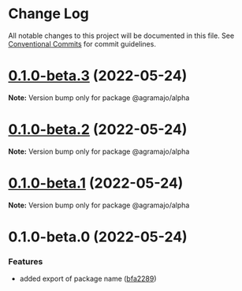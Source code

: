 # Change Log

All notable changes to this project will be documented in this file.
See [Conventional Commits](https://conventionalcommits.org) for commit guidelines.

# [0.1.0-beta.3](https://github.com/agramajo/test/compare/@agramajo/alpha@0.1.0-beta.2...@agramajo/alpha@0.1.0-beta.3) (2022-05-24)

**Note:** Version bump only for package @agramajo/alpha





# [0.1.0-beta.2](https://github.com/agramajo/test/compare/@agramajo/alpha@0.1.0-beta.1...@agramajo/alpha@0.1.0-beta.2) (2022-05-24)

**Note:** Version bump only for package @agramajo/alpha





# [0.1.0-beta.1](https://github.com/agramajo/test/compare/@agramajo/alpha@0.1.0-beta.0...@agramajo/alpha@0.1.0-beta.1) (2022-05-24)

**Note:** Version bump only for package @agramajo/alpha





# 0.1.0-beta.0 (2022-05-24)


### Features

* added export of package name ([bfa2289](https://github.com/agramajo/test/commit/bfa22899b24f605c586f30de18b516d1f0ff04d6))
